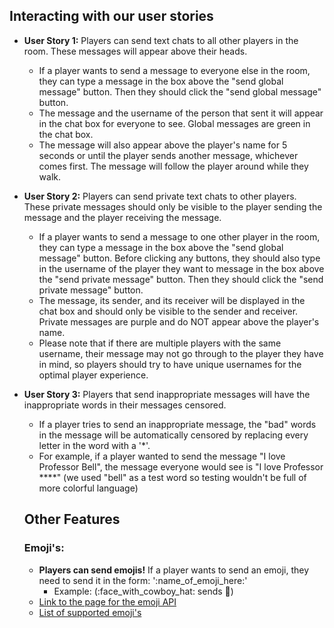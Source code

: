 ## Interacting with our user stories

- **User Story 1:** Players can send text chats to all other players in the room. These messages will appear above their heads.
  - If a player wants to send a message to everyone else in the room, they can type a message in the box above the "send global message" button. Then they should click the "send global message" button.
  - The message and the username of the person that sent it will appear in the chat box for everyone to see. Global messages are green in the chat box.
  - The message will also appear above the player's name for 5 seconds or until the player sends another message, whichever comes first. The message will follow the player around while they walk.
- **User Story 2:** Players can send private text chats to other players. These private messages should only be visible to the player sending the message and the player receiving the message.
  - If a player wants to send a message to one other player in the room, they can type a message in the box above the "send global message" button. Before clicking any buttons, they should also type in the username of the player they want to message in the box above the "send private message" button. Then they should click the "send private message" button.
  - The message, its sender, and its receiver will be displayed in the chat box and should only be visible to the sender and receiver. Private messages are purple and do NOT appear above the player's name.
  - Please note that if there are multiple players with the same username, their message may not go through to the player they have in mind, so players should try to have unique usernames for the optimal player experience.
- **User Story 3:** Players that send inappropriate messages will have the inappropriate words in their messages censored.

  - If a player tries to send an inappropriate message, the "bad" words in the message will be automatically censored by replacing every letter in the word with a '\*'.
  - For example, if a player wanted to send the message "I love Professor Bell", the message everyone would see is "I love Professor \*\*\*\*" (we used "bell" as a test word so testing wouldn't be full of more colorful language)

  ## Other Features

  ### Emoji's:

  - **Players can send emojis!** If a player wants to send an emoji, they need to send it in the form: ':name_of_emoji_here:'
    - Example: (:face_with_cowboy_hat: sends 🤠)
  - [Link to the page for the emoji API](https://github.com/omnidan/node-emoji/blob/master/README.md)
  - [List of supported emoji's](https://raw.githubusercontent.com/omnidan/node-emoji/master/lib/emoji.json)
